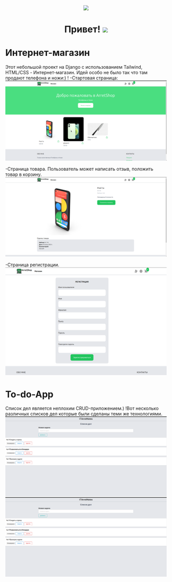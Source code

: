 <div id="header" align="center">
  <img src="https://media.giphy.com/media/BElb9DVpHezcZufOhl/giphy.gif" width="300"/>
</div>

<h1 align="center">
  Привет!
  <img src="https://media.giphy.com/media/hvRJCLFzcasrR4ia7z/giphy.gif" width="30px"/>
</h1>

# Интернет-магазин
Этот небольшой проект на Django с использованием Tailwind, HTML/CSS - Интернет-магазин. Идей особо не было так что там продают телефона и ножи:)
! -Стартовая страница:
![main_page](./for_readme/shop-1.png)

-Страница товара. Пользователь может написать отзыв, положить товар в корзину.
![tovar](./for_readme/shop-2.png)

-Страница регистрации.
![list](./for_readme/shop-3.png)

# To-do-App
Список дел является неплохим CRUD-приложением.)
!Вот несколько различных списков дел которые были сделаны теми же технологиями.
![todo-1](./for_readme/todo-1.png)
![todo-2](./for_readme/todo-1.png)